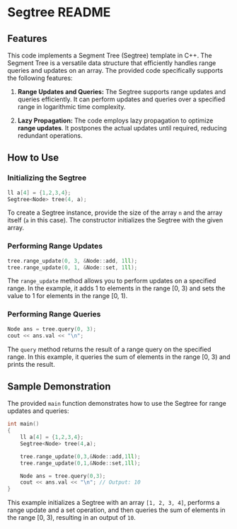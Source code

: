 # Segtree README

## Features

This code implements a Segment Tree (Segtree) template in C++. The Segment Tree is a versatile data structure that efficiently handles range queries and updates on an array. The provided code specifically supports the following features:

1. **Range Updates and Queries:** The Segtree supports range updates and queries efficiently. It can perform updates and queries over a specified range in logarithmic time complexity.

2. **Lazy Propagation:** The code employs lazy propagation to optimize **range updates**. It postpones the actual updates until required, reducing redundant operations.

## How to Use

### Initializing the Segtree

```cpp
ll a[4] = {1,2,3,4};
Segtree<Node> tree(4, a);
```

To create a Segtree instance, provide the size of the array `n` and the array itself (`a` in this case). The constructor initializes the Segtree with the given array.

### Performing Range Updates

```cpp
tree.range_update(0, 3, &Node::add, 1ll);
tree.range_update(0, 1, &Node::set, 1ll);
```

The `range_update` method allows you to perform updates on a specified range. In the example, it adds 1 to elements in the range [0, 3) and sets the value to 1 for elements in the range [0, 1).

### Performing Range Queries

```cpp
Node ans = tree.query(0, 3);
cout << ans.val << "\n";
```

The `query` method returns the result of a range query on the specified range. In this example, it queries the sum of elements in the range [0, 3) and prints the result.

## Sample Demonstration

The provided `main` function demonstrates how to use the Segtree for range updates and queries:

```cpp
int main()
{
    ll a[4] = {1,2,3,4};
    Segtree<Node> tree(4,a);

    tree.range_update(0,3,&Node::add,1ll);
    tree.range_update(0,1,&Node::set,1ll);

    Node ans = tree.query(0,3);
    cout << ans.val << "\n"; // Output: 10
}
```

This example initializes a Segtree with an array `[1, 2, 3, 4]`, performs a range update and a set operation, and then queries the sum of elements in the range [0, 3), resulting in an output of `10`.